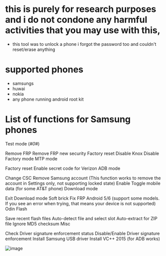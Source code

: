 # this is purely for research purposes and i do not condone any harmful activities that you may use with this,

- this tool was to unlock a phone i forgot the password too and couldn't reset/erase anything


# supported phones 
- samsungs
- huwai
- nokia
- any phone running android root kit



# List of functions for Samsung phones

Test mode (*#0*#)

Remove FRP
Remove FRP new security
Factory reset
Disable Knox
Disable Factory mode
MTP mode

Factory reset
Enable secret code for Verizon
ADB mode

Change CSC
Remove Samsung account (This function works to remove the account in Settings only, not supporting locked state)
Enable Toggle mobile data (for some AT&T phone)
Download mode

Exit Download mode
Soft brick Fix
FRP Android 5/6 (support some models. If you see an error when trying, that means your device is not supported)
Odin Flash

Save recent flash files
Auto-detect file and select slot
Auto-extract for ZIP file
Ignore MD5 checksum
Misc

Check Driver signature enforcement status
Disable/Enable Driver signature enforcement
Install Samsung USB driver
Install VC++ 2015 (for ADB works)




![image](https://user-images.githubusercontent.com/75455555/219976618-917e2f86-33bf-4a06-9a74-8958d4a905c2.png)



